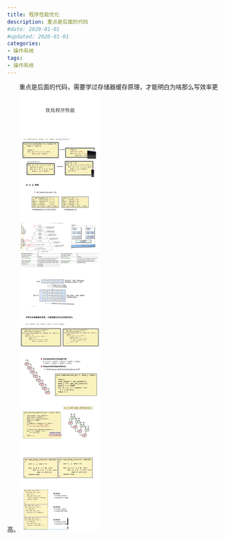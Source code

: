 ```yaml
---
title: 程序性能优化
description: 重点是后面的代码
#date: 2020-01-01
#updated: 2020-01-01
categories:
- 操作系统
tags:
- 操作系统
---
```


&emsp;&emsp;重点是后面的代码，需要学过存储器缓存原理，才能明白为啥那么写效率更高。
![优化程序性能](2020-10-11-优化程序性能.assets/201011-优化程序性能.png)

